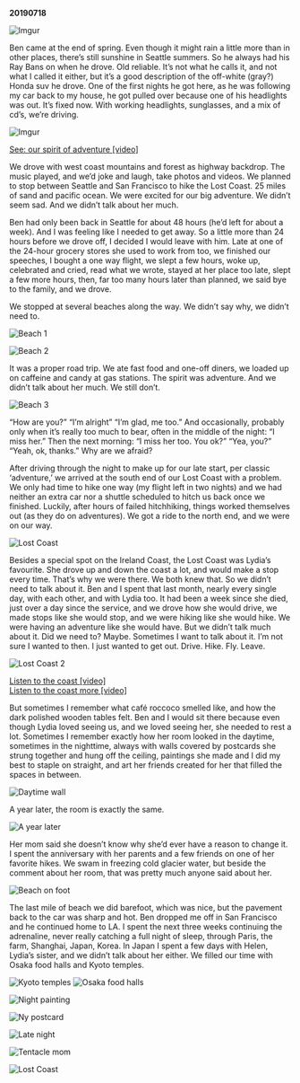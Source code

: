 __20190718__

![Imgur](https://imgur.com/yTgJ5Tb.jpg)

Ben came at the end of spring. Even though it might rain a little more than in other places, there’s still sunshine in Seattle summers. So he always had his Ray Bans on when he drove. Old reliable. It’s not what he calls it, and not what I called it either, but it’s a good description of the off-white (gray?) Honda suv he drove. One of the first nights he got here, as he was following my car back to my house, he got pulled over because one of his headlights was out. It’s fixed now. With working headlights, sunglasses, and a mix of cd’s, we’re driving. 

![Imgur](https://imgur.com/bxr9fVD.png)

[See: our spirit of adventure [video]](https://photos.google.com/share/AF1QipOm2f1pkbOO3tyAM7I7sEgNnzSUA9tiOvTwXuPHXaIbN-n7sZ-lb866GEDrpZyJNw/photo/AF1QipNwHxBw6ec3q5t7keVDiDn6i-2w9WdCzsqOrykU?key=LWYxSUtqYzVicmY3am1sZnVKX1JSZy1vUi1OYlFn)

We drove with west coast mountains and forest as highway backdrop. The music played, and we’d joke and laugh, take photos and videos.  We planned to stop between Seattle and San Francisco to hike the Lost Coast. 25 miles of sand and pacific ocean. We were excited for our big adventure. We didn’t seem sad. And we didn’t talk about her much.

Ben had only been back in Seattle for about 48 hours (he’d left for about a week). And I was feeling like I needed to get away. So a little more than 24 hours before we drove off, I decided I would leave with him. Late at one of the 24-hour grocery stores she used to work from too, we finished our speeches, I bought a one way flight, we slept a few hours, woke up, celebrated and cried, read what we wrote, stayed at her place too late, slept a few more hours, then, far too many hours later than planned, we said bye to the family, and we drove. 

We stopped at several beaches along the way. We didn’t say why, we didn’t need to. 

![Beach 1](https://imgur.com/SRhjuob.jpg)

![Beach 2](https://imgur.com/fJuHq0M.jpg)

It was a proper road trip. We ate fast food and one-off diners, we loaded up on caffeine and candy at gas stations. The spirit was adventure. And we didn’t talk about her much. We still don’t. 

![Beach 3](https://imgur.com/iJAe5O6.jpg)

“How are you?” “I’m alright” “I’m glad, me too.” And occasionally, probably only when it’s really too much to bear, often in the middle of the night: “I miss her.” Then the next morning: “I miss her too. You ok?” “Yea, you?” “Yeah, ok, thanks.” Why are we afraid?

After driving through the night to make up for our late start, per classic ‘adventure,’ we arrived at the south end of our Lost Coast with a problem. We only had time to hike one way (my flight left in two nights) and we had neither an extra car nor a shuttle scheduled to hitch us back once we finished. Luckily, after hours of failed hitchhiking, things worked themselves out (as they do on adventures). We got a ride to the north end, and we were on our way. 

![Lost Coast](https://imgur.com/DmZOaPY.jpg)

Besides a special spot on the Ireland Coast, the Lost Coast was Lydia’s favourite. She drove up and down the coast a lot, and would make a stop every time. That’s why we were there. We both knew that. So we didn’t need to talk about it. Ben and I spent that last month, nearly every single day, with each other, and with Lydia too. It had been a week since she died, just over a day since the service, and we drove how she would drive, we made stops like she would stop, and we were hiking like she would hike. We were having an adventure like she would have. But we didn’t talk much about it. Did we need to? Maybe. Sometimes I want to talk about it. I’m not sure I wanted to then. I just wanted to get out. Drive. Hike. Fly. Leave. 

![Lost Coast 2](https://imgur.com/e0r29kF.jpg)

[Listen to the coast [video]](https://photos.google.com/share/AF1QipOuC765cTYf2fFlET5jbwxfioqj559hEq7RuDINTfgctAqEAOtrgbI2u7qvDjHiZw/photo/AF1QipMA18Cy4H0HE5Wm8zAGgy_Zgx2rN-ij6kUavWGB?key=VlA4VFE4Ulg2enJUSEljeWt4WXlrdzdWTk0zdHhB)  
[Listen to the coast more [video]](https://photos.google.com/share/AF1QipOuuyaV-rAmfXAZ4hCHONtViy41B_oYkD-U2YrNeBU7MJS_BNCIkAxx-xOHCd1CqA/photo/AF1QipOL6dpxAnD4YmsO15s7KohftHrYop_MsQVLbQ5I?key=VWt6X1FKQVRzX3UxTGdjcFF4U1ZCNThWZFJlQTBB)

But sometimes I remember what café roccoco smelled like, and how the dark polished wooden tables felt. Ben and I would sit there because even though Lydia loved seeing us, and we loved seeing her, she needed to rest a lot. Sometimes I remember exactly how her room looked in the daytime, sometimes in the nighttime, always with walls covered by postcards she strung together and hung off the ceiling, paintings she made and I did my best to staple on straight, and art her friends created for her that filled the spaces in between. 

![Daytime wall](https://imgur.com/BHvgQOL.jpg)

A year later, the room is exactly the same.

![A year later](https://imgur.com/XcVEjjK.jpg)

Her mom said she doesn’t know why she’d ever have a reason to change it. I spent the anniversary with her parents and a few friends on one of her favorite hikes. We swam in freezing cold glacier water, but beside the comment about her room, that was pretty much anyone said about her.

![Beach on foot](https://imgur.com/JervDcR.jpg)

The last mile of beach we did barefoot, which was nice, but the pavement back to the car was sharp and hot. Ben dropped me off in San Francisco and he continued home to LA. I spent the next three weeks continuing the adrenaline, never really catching a full night of sleep, through Paris, the farm, Shanghai, Japan, Korea. In Japan I spent a few days with Helen, Lydia’s sister, and we didn’t talk about her either. We filled our time with Osaka food halls and Kyoto temples.

![Kyoto temples](https://imgur.com/3vyS6mn.jpg)
![Osaka food halls](https://imgur.com/S1GTkXF.jpg)

![Night painting](https://imgur.com/unMyeVc.jpg)
 
![Ny postcard](https://imgur.com/CJg2Q1P.jpg)

![Late night](https://imgur.com/Tpyn7jd.png)

![Tentacle mom](https://imgur.com/OrC8a1s.png)

![Lost Coast](https://imgur.com/WS4hDx0.png)

